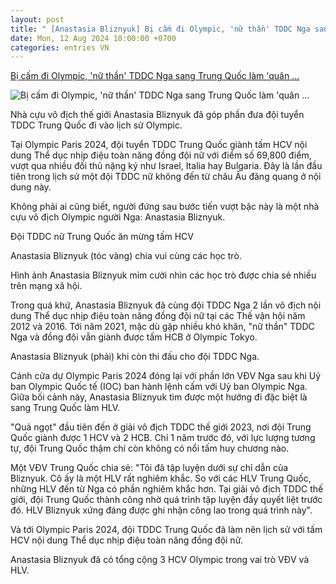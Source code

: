 ```yaml
---
layout: post
title: " [Anastasia Bliznyuk] Bị cấm đi Olympic, 'nữ thần' TDDC Nga sang Trung Quốc làm 'quân ..."
date: Mon, 12 Aug 2024 10:00:00 +0700
categories: entries VN
---
```

[Bị cấm đi Olympic, 'nữ thần' TDDC Nga sang Trung Quốc làm 'quân ...](https://soha.vn/bi-cam-di-olympic-nu-than-tddc-nga-sang-trung-quoc-lam-quan-su-gianh-luon-hcv-lich-su-198240812115912735.htm)

![Bị cấm đi Olympic, 'nữ thần' TDDC Nga sang Trung Quốc làm 'quân ...](https://sohanews.sohacdn.com/zoom/600_315/160588918557773824/2024/8/12/page-1723438284406235280968-30-0-449-800-crop-17234382984621935080184.jpg)

Nhà cựu vô địch thế giới Anastasia Bliznyuk đã góp phần đưa đội tuyển TDDC Trung Quốc đi vào lịch sử Olympic.

Tại Olympic Paris 2024, đội tuyển TDDC Trung Quốc giành tấm HCV nội dung Thể dục nhịp điệu toàn năng đồng đội nữ với điểm số 69,800 điểm, vượt qua nhiều đối thủ nặng ký như Israel, Italia hay Bulgaria. Đây là lần đầu tiên trong lịch sử một đội TDDC nữ không đến từ châu Âu đăng quang ở nội dung này.



Không phải ai cũng biết, người đứng sau bước tiến vượt bậc này là một nhà cựu vô địch Olympic người Nga: Anastasia Bliznyuk.

Đội TDDC nữ Trung Quốc ăn mừng tấm HCV

Anastasia Bliznyuk (tóc vàng) chia vui cùng các học trò.

Hình ảnh Anastasia Bliznyuk mỉm cười nhìn các học trò được chia sẻ nhiều trên mạng xã hội.

Trong quá khứ, Anastasia Bliznyuk đã cùng đội TDDC Nga 2 lần vô địch nội dung Thể dục nhịp điệu toàn năng đồng đội nữ tại các Thế vận hội năm 2012 và 2016. Tới năm 2021, mặc dù gặp nhiều khó khăn, "nữ thần" TDDC Nga và đồng đội vẫn giành được tấm HCB ở Olympic Tokyo.

Anastasia Bliznyuk (phải) khi còn thi đấu cho đội TDDC Nga.

Cánh cửa dự Olympic Paris 2024 đóng lại với phần lớn VĐV Nga sau khi Uỷ ban Olympic Quốc tế (IOC) ban hành lệnh cấm với Uỷ ban Olympic Nga. Giữa bối cảnh này, Anastasia Bliznyuk tìm được một hướng đi đặc biệt là sang Trung Quốc làm HLV.

"Quả ngọt" đầu tiên đến ở giải vô địch TDDC thế giới 2023, nơi đội Trung Quốc giành được 1 HCV và 2 HCB. Chỉ 1 năm trước đó, với lực lượng tương tự, đội Trung Quốc thậm chí còn không có nổi tấm huy chương nào.

Một VĐV Trung Quốc chia sẻ: "Tôi đã tập luyện dưới sự chỉ dẫn của Bliznyuk. Cô ấy là một HLV rất nghiêm khắc. So với các HLV Trung Quốc, những HLV đến từ Nga có phần nghiêm khắc hơn. Tại giải vô địch TDDC thế giới, đội Trung Quốc thành công nhờ quá trình tập luyện đầy quyết liệt trước đó. HLV Bliznyuk xứng đáng được ghi nhận công lao trong quá trình này".

Và tới Olympic Paris 2024, đội TDDC Trung Quốc đã làm nên lịch sử với tấm HCV nội dung Thể dục nhịp điệu toàn năng đồng đội nữ.

Anastasia Bliznyuk đã có tổng cộng 3 HCV Olympic trong vai trò VĐV và HLV.





